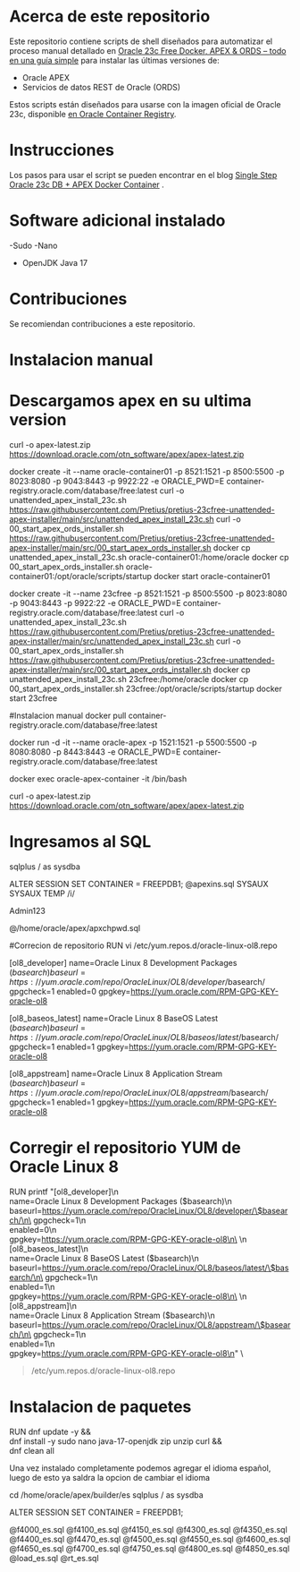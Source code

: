 # Acerca de este repositorio
Este repositorio contiene scripts de shell diseñados para automatizar el proceso manual detallado en [Oracle 23c Free Docker, APEX & ORDS – todo en una guía simple](https://pretius.com/blog/oracle-apex-docker-ords/) para instalar las últimas versiones de:

- Oracle APEX 
- Servicios de datos REST de Oracle (ORDS)

Estos scripts están diseñados para usarse con la imagen oficial de Oracle 23c, disponible [en Oracle Container Registry](https://container-registry.oracle.com/).


# Instrucciones
Los pasos para usar el script se pueden encontrar en el blog [Single Step Oracle 23c DB + APEX Docker Container](https://mattmulvaney.hashnode.dev/single-step-oracle-23c-db-apex-docker-container) .

# Software adicional instalado

-Sudo
-Nano
- OpenJDK Java 17

# Contribuciones
Se recomiendan contribuciones a este repositorio.


# Instalacion manual
# Descargamos apex en su ultima version
curl -o apex-latest.zip https://download.oracle.com/otn_software/apex/apex-latest.zip

docker create -it --name oracle-container01 -p 8521:1521 -p 8500:5500 -p 8023:8080 -p 9043:8443 -p 9922:22 -e ORACLE_PWD=E container-registry.oracle.com/database/free:latest
curl -o unattended_apex_install_23c.sh https://raw.githubusercontent.com/Pretius/pretius-23cfree-unattended-apex-installer/main/src/unattended_apex_install_23c.sh
curl -o 00_start_apex_ords_installer.sh https://raw.githubusercontent.com/Pretius/pretius-23cfree-unattended-apex-installer/main/src/00_start_apex_ords_installer.sh
docker cp unattended_apex_install_23c.sh oracle-container01:/home/oracle
docker cp 00_start_apex_ords_installer.sh oracle-container01:/opt/oracle/scripts/startup
docker start oracle-container01

 docker create -it --name 23cfree -p 8521:1521 -p 8500:5500 -p 8023:8080 -p 9043:8443 -p 9922:22 -e ORACLE_PWD=E container-registry.oracle.com/database/free:latest
 curl -o unattended_apex_install_23c.sh https://raw.githubusercontent.com/Pretius/pretius-23cfree-unattended-apex-installer/main/src/unattended_apex_install_23c.sh
 curl -o 00_start_apex_ords_installer.sh https://raw.githubusercontent.com/Pretius/pretius-23cfree-unattended-apex-installer/main/src/00_start_apex_ords_installer.sh
 docker cp unattended_apex_install_23c.sh 23cfree:/home/oracle
 docker cp 00_start_apex_ords_installer.sh 23cfree:/opt/oracle/scripts/startup
 docker start 23cfree



#Instalacion manual
docker pull container-registry.oracle.com/database/free:latest

docker run -d -it --name oracle-apex -p 1521:1521 -p 5500:5500 -p 8080:8080 -p 8443:8443 -e ORACLE_PWD=E container-registry.oracle.com/database/free:latest

docker exec oracle-apex-container -it  /bin/bash

curl -o apex-latest.zip https://download.oracle.com/otn_software/apex/apex-latest.zip



# Ingresamos al SQL
sqlplus / as sysdba

ALTER SESSION SET CONTAINER = FREEPDB1; 
@apexins.sql SYSAUX SYSAUX TEMP /i/

Admin123

@/home/oracle/apex/apxchpwd.sql

#Correcion de repositorio
RUN vi /etc/yum.repos.d/oracle-linux-ol8.repo

[ol8_developer]
name=Oracle Linux 8 Development Packages ($basearch)
baseurl=https://yum.oracle.com/repo/OracleLinux/OL8/developer/$basearch/
gpgcheck=1
enabled=0
gpgkey=https://yum.oracle.com/RPM-GPG-KEY-oracle-ol8

[ol8_baseos_latest]
name=Oracle Linux 8 BaseOS Latest ($basearch)
baseurl=https://yum.oracle.com/repo/OracleLinux/OL8/baseos/latest/$basearch/
gpgcheck=1
enabled=1
gpgkey=https://yum.oracle.com/RPM-GPG-KEY-oracle-ol8

[ol8_appstream]
name=Oracle Linux 8 Application Stream ($basearch)
baseurl=https://yum.oracle.com/repo/OracleLinux/OL8/appstream/$basearch/
gpgcheck=1
enabled=1
gpgkey=https://yum.oracle.com/RPM-GPG-KEY-oracle-ol8

# Corregir el repositorio YUM de Oracle Linux 8
RUN printf "[ol8_developer]\n\
name=Oracle Linux 8 Development Packages (\$basearch)\n\
baseurl=https://yum.oracle.com/repo/OracleLinux/OL8/developer/\$basearch/\n\
gpgcheck=1\n\
enabled=0\n\
gpgkey=https://yum.oracle.com/RPM-GPG-KEY-oracle-ol8\n\
\n\
[ol8_baseos_latest]\n\
name=Oracle Linux 8 BaseOS Latest (\$basearch)\n\
baseurl=https://yum.oracle.com/repo/OracleLinux/OL8/baseos/latest/\$basearch/\n\
gpgcheck=1\n\
enabled=1\n\
gpgkey=https://yum.oracle.com/RPM-GPG-KEY-oracle-ol8\n\
\n\
[ol8_appstream]\n\
name=Oracle Linux 8 Application Stream (\$basearch)\n\
baseurl=https://yum.oracle.com/repo/OracleLinux/OL8/appstream/\$basearch/\n\
gpgcheck=1\n\
enabled=1\n\
gpgkey=https://yum.oracle.com/RPM-GPG-KEY-oracle-ol8\n" \
> /etc/yum.repos.d/oracle-linux-ol8.repo


# Instalacion de paquetes
RUN dnf update -y && \
    dnf install -y sudo nano java-17-openjdk zip unzip curl && \
    dnf clean all


Una vez instalado completamente podemos agregar el idioma español, luego de esto ya saldra la opcion de cambiar el idioma

cd /home/oracle/apex/builder/es
sqlplus / as sysdba

ALTER SESSION SET CONTAINER = FREEPDB1;

@f4000_es.sql
@f4100_es.sql
@f4150_es.sql
@f4300_es.sql
@f4350_es.sql
@f4400_es.sql
@f4470_es.sql
@f4500_es.sql
@f4550_es.sql
@f4600_es.sql
@f4650_es.sql
@f4700_es.sql
@f4750_es.sql
@f4800_es.sql
@f4850_es.sql
@load_es.sql
@rt_es.sql

